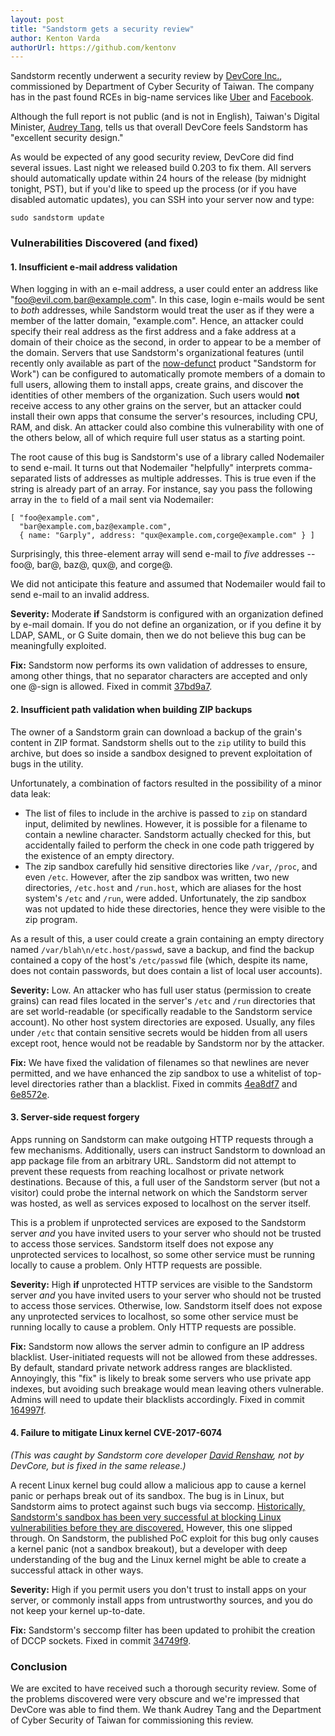 ```yaml
---
layout: post
title: "Sandstorm gets a security review"
author: Kenton Varda
authorUrl: https://github.com/kentonv
---
```


Sandstorm recently underwent a security review by [DevCore Inc.](http://devco.re/), commissioned by Department of Cyber Security of Taiwan. The company has in the past found RCEs in big-name services like [Uber](https://hackerone.com/reports/125980) and [Facebook](http://devco.re/blog/2016/04/21/how-I-hacked-facebook-and-found-someones-backdoor-script-eng-ver/).

Although the full report is not public (and is not in English), Taiwan's Digital Minister, [Audrey Tang](https://en.wikipedia.org/wiki/Audrey_Tang), tells us that overall DevCore feels Sandstorm has "excellent security design."

As would be expected of any good security review, DevCore did find several issues. Last night we released build 0.203 to fix them. All servers should automatically update within 24 hours of the release (by midnight tonight, PST), but if you'd like to speed up the process (or if you have disabled automatic updates), you can SSH into your server now and type:

    sudo sandstorm update

### Vulnerabilities Discovered (and fixed)

#### 1. Insufficient e-mail address validation

When logging in with an e-mail address, a user could enter an address like "foo@evil.com,bar@example.com". In this case, login e-mails would be sent to _both_ addresses, while Sandstorm would treat the user as if they were a member of the latter domain, "example.com". Hence, an attacker could specify their real address as the first address and a fake address at a domain of their choice as the second, in order to appear to be a member of the domain. Servers that use Sandstorm's organizational features (until recently only available as part of the [now-defunct](/news/2017-02-06-sandstorm-returning-to-community-roots) product "Sandstorm for Work") can be configured to automatically promote members of a domain to full users, allowing them to install apps, create grains, and discover the identities of other members of the organization. Such users would **not** receive access to any other grains on the server, but an attacker could install their own apps that consume the server's resources, including CPU, RAM, and disk. An attacker could also combine this vulnerability with one of the others below, all of which require full user status as a starting point.

The root cause of this bug is Sandstorm's use of a library called Nodemailer to send e-mail. It turns out that Nodemailer "helpfully" interprets comma-separated lists of addresses as multiple addresses. This is true even if the string is already part of an array. For instance, say you pass the following array in the `to` field of a mail sent via Nodemailer:

    [ "foo@example.com",
      "bar@example.com,baz@example.com",
      { name: "Garply", address: "qux@example.com,corge@example.com" } ]

Surprisingly, this three-element array will send e-mail to _five_ addresses -- foo@, bar@, baz@, qux@, and corge@.

We did not anticipate this feature and assumed that Nodemailer would fail to send e-mail to an invalid address.

**Severity:** Moderate **if** Sandstorm is configured with an organization defined by e-mail domain. If you do not define an organization, or if you define it by LDAP, SAML, or G Suite domain, then we do not believe this bug can be meaningfully exploited.

**Fix:** Sandstorm now performs its own validation of addresses to ensure, among other things, that no separator characters are accepted and only one @-sign is allowed. Fixed in commit [37bd9a7](https://github.com/sandstorm-io/sandstorm/commit/37bd9a7f4eb776cdc2d3615f0bfea1254b66f59d).

#### 2. Insufficient path validation when building ZIP backups

The owner of a Sandstorm grain can download a backup of the grain's content in ZIP format. Sandstorm shells out to the `zip` utility to build this archive, but does so inside a sandbox designed to prevent exploitation of bugs in the utility.

Unfortunately, a combination of factors resulted in the possibility of a minor data leak:

* The list of files to include in the archive is passed to `zip` on standard input, delimited by newlines. However, it is possible for a filename to contain a newline character. Sandstorm actually checked for this, but accidentally failed to perform the check in one code path triggered by the existence of an empty directory.
* The zip sandbox carefully hid sensitive directories like `/var`, `/proc`, and even `/etc`. However, after the zip sandbox was written, two new directories, `/etc.host` and `/run.host`, which are aliases for the host system's `/etc` and `/run`, were added. Unfortunately, the zip sandbox was not updated to hide these directories, hence they were visible to the zip program.

As a result of this, a user could create a grain containing an empty directory named `/var/blah\n/etc.host/passwd`, save a backup, and find the backup contained a copy of the host's `/etc/passwd` file (which, despite its name, does not contain passwords, but does contain a list of local user accounts).

**Severity:** Low. An attacker who has full user status (permission to create grains) can read files located in the server's `/etc` and `/run` directories that are set world-readable (or specifically readable to the Sandstorm service account). No other host system directories are exposed. Usually, any files under `/etc` that contain sensitive secrets would be hidden from all users except root, hence would not be readable by Sandstorm nor by the attacker.

**Fix:** We have fixed the validation of filenames so that newlines are never permitted, and we have enhanced the zip sandbox to use a whitelist of top-level directories rather than a blacklist. Fixed in commits [4ea8df7](https://github.com/sandstorm-io/sandstorm/commit/4ea8df7403381d9b657b121b3c98d8081b27414d) and [6e8572e](https://github.com/sandstorm-io/sandstorm/commit/6e8572ea8bb56d0216bb1b410e5040edc051b120).

#### 3. Server-side request forgery

Apps running on Sandstorm can make outgoing HTTP requests through a few mechanisms. Additionally, users can instruct Sandstorm to download an app package file from an arbitrary URL. Sandstorm did not attempt to prevent these requests from reaching localhost or private network destinations. Because of this, a full user of the Sandstorm server (but not a visitor) could probe the internal network on which the Sandstorm server was hosted, as well as services exposed to localhost on the server itself.

This is a problem if unprotected services are exposed to the Sandstorm server *and* you have invited users to your server who should not be trusted to access those services. Sandstorm itself does not expose any unprotected services to localhost, so some other service must be running locally to cause a problem. Only HTTP requests are possible.

**Severity:** High **if** unprotected HTTP services are visible to the Sandstorm server *and* you have invited users to your server who should not be trusted to access those services. Otherwise, low. Sandstorm itself does not expose any unprotected services to localhost, so some other service must be running locally to cause a problem. Only HTTP requests are possible.

**Fix:** Sandstorm now allows the server admin to configure an IP address blacklist. User-initiated requests will not be allowed from these addresses. By default, standard private network address ranges are blacklisted. Annoyingly, this "fix" is likely to break some servers who use private app indexes, but avoiding such breakage would mean leaving others vulnerable. Admins will need to update their blacklists accordingly. Fixed in commit [164997f](https://github.com/sandstorm-io/sandstorm/commit/164997fb958effbc90c5328c166706280a84aaa1).

#### 4. Failure to mitigate Linux kernel CVE-2017-6074

_(This was caught by Sandstorm core developer [David Renshaw](https://github.com/dwrensha), not by DevCore, but is fixed in the same release.)_

A recent Linux kernel bug could allow a malicious app to cause a kernel panic or perhaps break out of its sandbox. The bug is in Linux, but Sandstorm aims to protect against such bugs via seccomp. [Historically, Sandstorm's sandbox has been very successful at blocking Linux vulnerabilities before they are discovered.](https://docs.sandstorm.io/en/latest/using/security-non-events/#linux-kernel) However, this one slipped through. On Sandstorm, the published PoC exploit for this bug only causes a kernel panic (not a sandbox breakout), but a developer with deep understanding of the bug and the Linux kernel might be able to create a successful attack in other ways.

**Severity:** High if you permit users you don't trust to install apps on your server, or commonly install apps from untrustworthy sources, and you do not keep your kernel up-to-date.

**Fix:** Sandstorm's seccomp filter has been updated to prohibit the creation of DCCP sockets. Fixed in commit [34749f9](https://github.com/sandstorm-io/sandstorm/commit/34749f9c0141a89680860b15433e8ac9dbdbbb62).

### Conclusion

We are excited to have received such a thorough security review. Some of the problems discovered were very obscure and we're impressed that DevCore was able to find them. We thank Audrey Tang and the Department of Cyber Security of Taiwan for commissioning this review.
